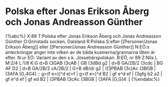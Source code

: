 # Polska efter Jonas Erikson Åberg och Jonas Andreasson Günther

{%abc%}
X:89
T:Polska efter Jonas Erikson Åberg och Jonas Andreasson Günther
O:Grinstads socken, Dalsland
R:Polska
S:efter [[Personer/Jonas Erikson Åberg]] eller [[Personer/Jonas Andreasson Günther]]
N:EÖ:s anteckningar anger inte vilken av de båda kusinerna/grannarna låten är efter.
N:ur EÖ: Variant av den s.k. Jössehärspolskan.
B:EÖ, nr 89
Z:Nils L
M:2/4
L:1/8
K:G
d>B (3GAB (3cAB | GB (3dBd g2 | d>B GA/2B/2 (3cdc | BG AF D2 |
d>B GA/2B/2 cA/2B/2 | G>B dB/d/ g2 | ((3PBAB (3c)Ac (3BGB | (3AFA [G,4G4] ::
g>(f e>)(^d e)>f | g>(f e>)^d B2 | gf e^d ef | (3gfg b2 a2 |
gf e^d ef | gf ed B2 | (3PBAB (3cAc (3BGB | (3AFA [G,G]4 :|
{%endabc%}
